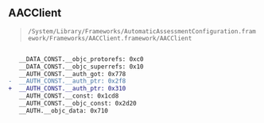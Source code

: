 ## AACClient

> `/System/Library/Frameworks/AutomaticAssessmentConfiguration.framework/Frameworks/AACClient.framework/AACClient`

```diff

   __DATA_CONST.__objc_protorefs: 0xc0
   __DATA_CONST.__objc_superrefs: 0x10
   __AUTH_CONST.__auth_got: 0x778
-  __AUTH_CONST.__auth_ptr: 0x2f8
+  __AUTH_CONST.__auth_ptr: 0x310
   __AUTH_CONST.__const: 0x1cd8
   __AUTH_CONST.__objc_const: 0x2d20
   __AUTH.__objc_data: 0x710

```
